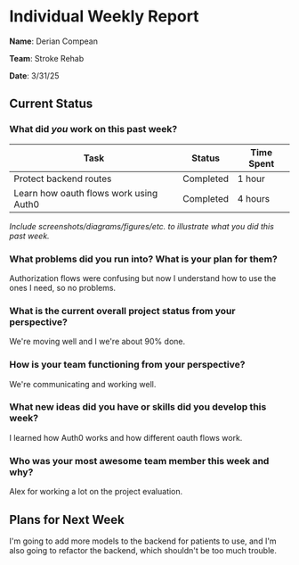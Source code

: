 # Individual Weekly Report

**Name**: Derian Compean

**Team**: Stroke Rehab

**Date**: 3/31/25

## Current Status

### What did _you_ work on this past week?

| Task | Status | Time Spent | 
| ---- | ------ | ---------- |
|   Protect backend routes   |    Completed    |      1 hour      |
|   Learn how oauth flows work using Auth0   |    Completed    |      4 hours      |

*Include screenshots/diagrams/figures/etc. to illustrate what you did this past week.*

### What problems did you run into? What is your plan for them?

Authorization flows were confusing but now I understand how to use the ones I need, so no problems.

### What is the current overall project status from your perspective? 

We're moving well and I we're about 90% done.

### How is your team functioning from your perspective?

We're communicating and working well.

### What new ideas did you have or skills did you develop this week?

I learned how Auth0 works and how different oauth flows work.

### Who was your most awesome team member this week and why?

Alex for working a lot on the project evaluation.

## Plans for Next Week

I'm going to add more models to the backend for patients to use, and I'm also going to refactor the backend, which shouldn't be too much trouble.
